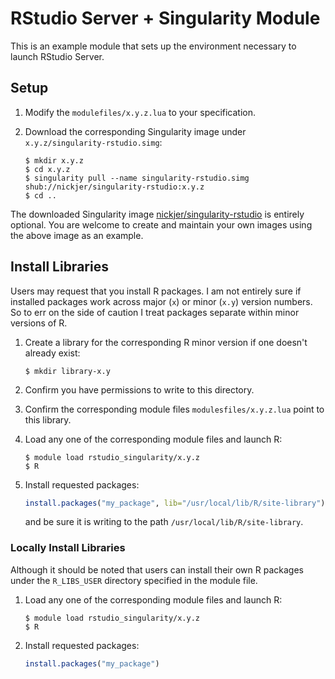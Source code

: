 # RStudio Server + Singularity Module

This is an example module that sets up the environment necessary to launch
RStudio Server.

## Setup

1. Modify the `modulefiles/x.y.z.lua` to your specification.
2. Download the corresponding Singularity image under
   `x.y.z/singularity-rstudio.simg`:

   ```console
   $ mkdir x.y.z
   $ cd x.y.z
   $ singularity pull --name singularity-rstudio.simg shub://nickjer/singularity-rstudio:x.y.z
   $ cd ..
   ```

The downloaded Singularity image [nickjer/singularity-rstudio] is entirely
optional. You are welcome to create and maintain your own images using the
above image as an example.

[nickjer/singularity-rstudio]: https://www.singularity-hub.org/collections/463

## Install Libraries

Users may request that you install R packages. I am not entirely sure if
installed packages work across major (`x`) or minor (`x.y`) version numbers. So
to err on the side of caution I treat packages separate within minor versions
of R.

1. Create a library for the corresponding R minor version if one doesn't
   already exist:

   ```console
   $ mkdir library-x.y
   ```
2. Confirm you have permissions to write to this directory.
3. Confirm the corresponding module files `modulesfiles/x.y.z.lua` point to
   this library.
4. Load any one of the corresponding module files and launch R:

   ```console
   $ module load rstudio_singularity/x.y.z
   $ R
   ```
5. Install requested packages:

   ```R
   install.packages("my_package", lib="/usr/local/lib/R/site-library")
   ```

   and be sure it is writing to the path `/usr/local/lib/R/site-library`.

### Locally Install Libraries

Although it should be noted that users can install their own R packages under
the `R_LIBS_USER` directory specified in the module file.

1. Load any one of the corresponding module files and launch R:

   ```console
   $ module load rstudio_singularity/x.y.z
   $ R
   ```
2. Install requested packages:

   ```R
   install.packages("my_package")
   ```
